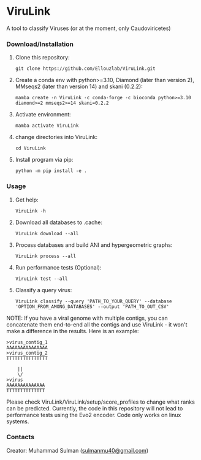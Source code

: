 # ViruLink
A tool to classify Viruses (or at the moment, only Caudoviricetes)

### Download/Installation
1. Clone this repository:
   
	`git clone https://github.com/Ellouzlab/ViruLink.git`
3. Create a conda env with python>=3.10, Diamond (later than version 2), MMseqs2 (later than version 14) and skani (0.2.2):

	`mamba create -n ViruLink -c conda-forge -c bioconda python>=3.10 diamond>=2 mmseqs2>=14 skani=0.2.2`
4. Activate environment:
   
	`mamba activate ViruLink`
6. change directories into ViruLink:
   
	`cd ViruLink`
8. Install program via pip:
   
	`python -m pip install -e .`


### Usage
1. Get help:
   
	`ViruLink -h`
3. Download all databases to .cache:
   
	`ViruLink download --all`
5. Process databases and build ANI and hypergeometric graphs:
   
	`ViruLink process --all`
7. Run performance tests (Optional):
   
	`ViruLink test --all`
8. Classify a query virus:

   	`ViruLink classify --query 'PATH_TO_YOUR_QUERY' --database 'OPTION_FROM_AMONG_DATABASES' --output 'PATH_TO_OUT_CSV'`

NOTE: If you have a viral genome with multiple contigs, you can concatenate them end-to-end all the contigs and use ViruLink - it won't make a difference in the results. Here is an example:

	>virus_contig_1
 	AAAAAAAAAAAAAAA
  	>virus_contig_2
   	TTTTTTTTTTTTTTT

		||
  		\/
    >virus
	AAAAAAAAAAAAAA
 	TTTTTTTTTTTTTT



Please check ViruLink/ViruLink/setup/score_profiles to change what ranks can be predicted. Currently, the code in this repository will not lead to performance tests using the Evo2 encoder. Code only works on linux systems.

### Contacts
Creator: Muhammad Sulman (sulmanmu40@gmail.com)
